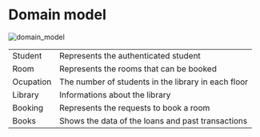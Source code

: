 # Domain model

![domain_model](src/DomainModelv2.png)

<table>
  <tr>
    <td>Student</td>
    <td>Represents the authenticated student</td>
  </tr>
  <tr>
    <td>Room</td>
    <td> Represents the rooms that can be booked</td>
  </tr>
  <tr>
    <td>Ocupation</td>
    <td>
      The number of students in the library in each floor
    </td>
  </tr>
  <tr>
    <td>Library</td>
    <td>
       Informations about the library
    </td>
  </tr>
  <tr>
    <td>Booking</td>
    <td>
     Represents the requests to book a room
    </td>
  </tr>
  <tr>
    <td>Books</td>
    <td>
     Shows the data of the loans and past transactions
    </td>
  </tr>
</table>


